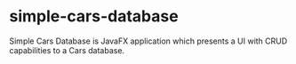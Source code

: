 # simple-cars-database
Simple Cars Database is JavaFX application which presents a UI with CRUD capabilities to a Cars database. 
